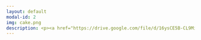 ```yaml
---
layout: default
modal-id: 2
img: cake.png
description: <p><a href="https://drive.google.com/file/d/16ysCE5B-CL9MivYIQ7tjtol8OJEhFR7a/view"><font size="6"><font color="#0000ff"><strong>Link to Academic Research Resume (PDF)</font></font></strong></a></p><br><font size="6"><strong>Research Highlights<font><strong><br><br><br><em>ATouchMe</em>Video Game, Short Paper, and Conference Presentation<br>Games for Good, Worcester, Massachusetts, USA - 2025<br>(developed in collaboration with Leslie Zeng, M.F.A.)<br><em><strong><font color="#ff000d">(forthcoming)</em></strong></font><br><br><em>The ‘Silent’ Protagonists of Baldur’s Gate 3: Assumed Agency in the Absence of Vocal Performance</em><br>Video Essay, and Conference Presentation, Canadian Game Studies Association Conference, Montreal, Canada - 2025<br><br><br><br><font size="6"><strong>Unpublished Compositions and Projects</strong></font><br><br><br><font size="4">Enacting Multiple Subjectivities - Baldur’s Gate 3 and the Performance of the (Multi)Self<br><br>Vampires, Cheap Wine, and Drunken Debauchery - A Multi-Lingual Analysis of the Vocal Performances of The Oxenfurt Drunk, a Quest from The Witcher 3 - Wild Hunt<br><br>Race, Voice, and Media Worlds - Orienting Assassin's Creed - Origins Within the Logics of Mediated and Socio-cultural Space/time<br><br>Historical Narration as Quantum Time Travel? Leaping through the Constellations of Space/Time in the Assassin's Creed Franchise<br><br>The Body, Health, and Digital Surveillance<br><br>Cannibalism and Christ - Consumption and Cannibalism as Metaphor in the Old and New Testament</font><br><br>
---
```

